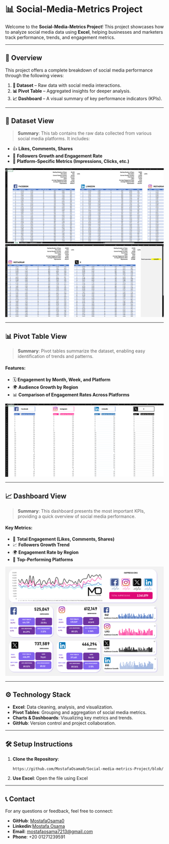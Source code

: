 # 📊 **Social-Media-Metrics Project**  

Welcome to the **Social-Media-Metrics Project**! This project showcases how to analyze social media data using **Excel**, helping businesses and marketers track performance, trends, and engagement metrics.  

---

## 📝 **Overview**  

This project offers a complete breakdown of social media performance through the following views:  
1. **📁 Dataset** – Raw data with social media interactions.  
2. **📊 Pivot Table** – Aggregated insights for deeper analysis.  
3. **📈 Dashboard** – A visual summary of key performance indicators (KPIs).  

---

## **📁 Dataset View**  
> **Summary**: This tab contains the raw data collected from various social media platforms. It includes:  
 
- 👍 **Likes, Comments, Shares**  
- 👥 **Followers Growth and Engagement Rate**  
- 📲 **Platform-Specific Metrics (Impressions, Clicks, etc.)**  

![Dataset](https://github.com/MostafaOsama0/Social-media-metrics-Project/blob/main/Images/Screenshot%202024-10-16%20180059.png)  
![Dataset](https://github.com/MostafaOsama0/Social-media-metrics-Project/blob/main/Images/Screenshot%202024-10-16%20180123.png)  

---

## **📊 Pivot Table View**  
> **Summary**: Pivot tables summarize the dataset, enabling easy identification of trends and patterns.  

#### **Features**:  
- 🗓️ **Engagement by Month, Week, and Platform**   
- 🌍 **Audience Growth by Region**  
- 📊 **Comparison of Engagement Rates Across Platforms**  

![Pivot Table](https://github.com/MostafaOsama0/Social-media-metrics-Project/blob/main/Images/Screenshot%202024-10-16%20180137.png)  

---

## **📈 Dashboard View**  
> **Summary**: This dashboard presents the most important KPIs, providing a quick overview of social media performance.  

#### **Key Metrics**:  
- 🧾 **Total Engagement (Likes, Comments, Shares)**  
- 📈 **Followers Growth Trend**  
- 🌍 **Engagement Rate by Region**  
- 🏅 **Top-Performing Platforms**  

![Dashboard](https://github.com/MostafaOsama0/Social-media-metrics-Project/blob/main/Images/Social-Media-Metrics%20Dashboard.png)  

---

## ⚙️ **Technology Stack**  
- **Excel**: Data cleaning, analysis, and visualization.  
- **Pivot Tables**: Grouping and aggregation of social media metrics.  
- **Charts & Dashboards**: Visualizing key metrics and trends.  
- **GitHub**: Version control and project collaboration.  

---

## 🛠️ **Setup Instructions**  
1. **Clone the Repository**:  
   ```bash
   https://github.com/MostafaOsama0/Social-media-metrics-Project/blob/main/Social-Media-Metrics%20Project.xlsx
2. **Use Excel**: Open the file using Excel

---
## 📞 Contact  
For any questions or feedback, feel free to connect:
- **GitHub**: [MostafaOsama0](https://github.com/MostafaOsama0)
- **Linkedin**:[Mostafa Osama](https://www.linkedin.com/in/mustafaosama0)
- **Email**: mostafaosama7213@gmail.com
- **Phone**: +20 01271239591

   
